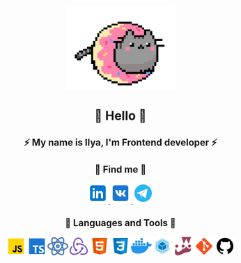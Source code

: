 <center><img alt='catgif' src='./Assests/cat.gif' width='50%'></center>

# <center>👋 Hello 👋</center>

## <center>⚡ My name is Ilya, I'm Frontend developer ⚡</center>

## <center>💬 Find me 💬</center>

<center>
<a href='https://www.linkedin.com/in/shuranov-ilya-frontend/'>
    <img alt='linkedIn' src='./Assests/linkedIn.png'>
</a>
<a href='https://vk.com/ilyashuranov'>
    <img alt='vk' src='./Assests/vk.png'>
</a>
<a href='https://t.me/ilyashuranov'>
    <img alt='telegram' src='./Assests/tg.png'>
</a>
</center>

## <center>🔨 Languages and Tools 🔨</center>
<div style='display: flex; justify-content: center'>
<img alt='js' src='./Assests/js.png'>
<img alt='ts' src='./Assests/ts.png'>
<img alt='react' src='./Assests/react.png'>
<img alt='redux' src='./Assests/redux.png'>
<img alt='html' src='./Assests/html.png'>
<img alt='css' src='./Assests/css.png'>
<img alt='docker' src='./Assests/docker.png'>
<img alt='webpack' src='./Assests/webpack.png'>
<img alt='jest' src='./Assests/jest.png'>
<img alt='gitlab' src='./Assests/gitlab.png'>
<img alt='github' src='./Assests/github.png'>
</div>
